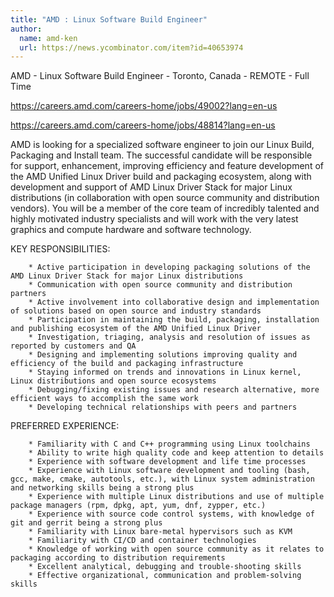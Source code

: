 ```yaml
---
title: "AMD : Linux Software Build Engineer"
author:
  name: amd-ken
  url: https://news.ycombinator.com/item?id=40653974
---
```

AMD - Linux Software Build Engineer - Toronto, Canada - REMOTE - Full Time

<a href="https:&#x2F;&#x2F;careers.amd.com&#x2F;careers-home&#x2F;jobs&#x2F;49002?lang=en-us" rel="nofollow">https:&#x2F;&#x2F;careers.amd.com&#x2F;careers-home&#x2F;jobs&#x2F;49002?lang=en-us</a>

<a href="https:&#x2F;&#x2F;careers.amd.com&#x2F;careers-home&#x2F;jobs&#x2F;48814?lang=en-us" rel="nofollow">https:&#x2F;&#x2F;careers.amd.com&#x2F;careers-home&#x2F;jobs&#x2F;48814?lang=en-us</a>

AMD is looking for a specialized software engineer to join our Linux Build, Packaging and Install team. The successful candidate will be responsible for support, enhancement, improving efficiency and feature development of the AMD Unified Linux Driver build and packaging ecosystem, along with development and support of AMD Linux Driver Stack for major Linux distributions (in collaboration with open source community and distribution vendors). You will be a member of the core team of incredibly talented and highly motivated industry specialists and will work with the very latest graphics and compute hardware and software technology.

KEY RESPONSIBILITIES:

<pre><code>    * Active participation in developing packaging solutions of the AMD Linux Driver Stack for major Linux distributions
    * Communication with open source community and distribution partners
    * Active involvement into collaborative design and implementation of solutions based on open source and industry standards
    * Participation in maintaining the build, packaging, installation and publishing ecosystem of the AMD Unified Linux Driver
    * Investigation, triaging, analysis and resolution of issues as reported by customers and QA
    * Designing and implementing solutions improving quality and efficiency of the build and packaging infrastructure
    * Staying informed on trends and innovations in Linux kernel, Linux distributions and open source ecosystems
    * Debugging&#x2F;fixing existing issues and research alternative, more efficient ways to accomplish the same work
    * Developing technical relationships with peers and partners
</code></pre>
PREFERRED EXPERIENCE:

<pre><code>    * Familiarity with C and C++ programming using Linux toolchains
    * Ability to write high quality code and keep attention to details
    * Experience with software development and life time processes
    * Experience with Linux software development and tooling (bash, gcc, make, cmake, autotools, etc.), with Linux system administration and networking skills being a strong plus
    * Experience with multiple Linux distributions and use of multiple package managers (rpm, dpkg, apt, yum, dnf, zypper, etc.)
    * Experience with source code control systems, with knowledge of git and gerrit being a strong plus
    * Familiarity with Linux bare-metal hypervisors such as KVM
    * Familiarity with CI&#x2F;CD and container technologies
    * Knowledge of working with open source community as it relates to packaging according to distribution requirements
    * Excellent analytical, debugging and trouble-shooting skills
    * Effective organizational, communication and problem-solving skills</code></pre>
